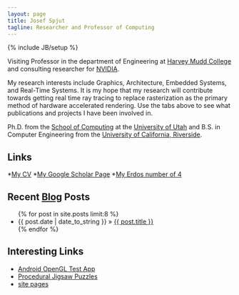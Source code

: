 ```yaml
---
layout: page
title: Josef Spjut
tagline: Researcher and Professor of Computing
---
```

{% include JB/setup %}

Visiting Professor in the department of Engineering at [Harvey
Mudd College][HMC] and consulting researcher for [NVIDIA][].

My research interests include Graphics, Architecture, Embedded
Systems, and Real-Time Systems. It is my hope that my research will contribute towards getting real
time ray tracing to replace rasterization as the primary method of
hardware accelerated rendering.
Use the tabs above to see what publications and projects I
have been involved in.

Ph.D. from the [School of Computing][SoC] at the [University of
Utah][UofU] and B.S. in Computer Engineering from the
[University of California, Riverside][UCR].

## Links

*[My CV][CV]
*[My Google Scholar Page][GScholar]
*[My Erdos number of 4][Erdos]

   [GScholar]: http://scholar.google.com/citations?user=WzhSQzkAAAAJ
   [Erdos]: http://academic.research.microsoft.com/VisualExplorer#3829195&1112639
   [CV]: http://www.cs.utah.edu/~sjosef/CV.pdf
   [HMC]: http://hmc.edu
   [NVIDIA]: http://research.nvidia.com
   [SoC]: http://www.cs.utah.edu
   [UofU]: http://www.utah.edu
   [UCR]: http://ucr.edu

## Recent [Blog](/blog/) Posts

<ul class="posts">
  {% for post in site.posts limit:8 %}
    <li><span>{{ post.date | date_to_string }}</span> &raquo; <a href="{{ BASE_PATH }}{{ post.url }}">{{ post.title }}</a></li>
  {% endfor %}
</ul>

## Interesting Links

* [Android OpenGL Test App](http://www3.hmc.edu/~jspjut/OpenGLTest-debug.apk)
* [Procedural Jigsaw Puzzles](http://n-e-r-v-o-u-s.com/projects/puzzles/)
* [site pages](pages.html)
